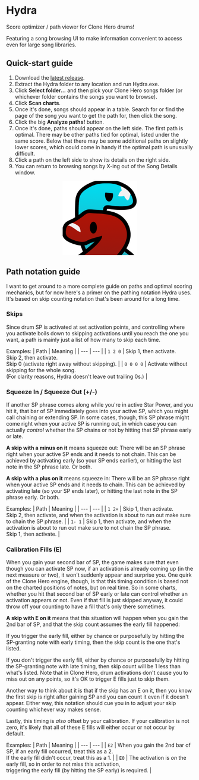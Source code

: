 # Hydra
Score optimizer / path viewer for Clone Hero drums!
 
Featuring a song browsing UI to make information convenient to access even for large song libraries.

## Quick-start guide

1. Download the [latest release](https://github.com/DragonDelgar/hydra/releases).
2. Extract the Hydra folder to any location and run Hydra.exe.
3. Click **Select folder...** and then pick your Clone Hero songs folder (or whichever folder contains the songs you want to browse).
4. Click **Scan charts**.
5. Once it's done, songs should appear in a table. Search for or find the page of the song you want to get the path for, then click the song.
6. Click the big  **Analyze paths!** button.
7. Once it's done, paths should appear on the left side. The first path is optimal. There may be other paths tied for optimal, listed under the same score. Below that there  may be some additional paths on slightly lower scores, which could come in handy if the optimal path is unusually difficult.
8. Click a path on the left side to show its details on the right side.
9. You can return to browsing songs by X-ing out of the Song Details window.

<p align="center"><img src="/resource/icon_app.png" width="200"></p>

## Path notation guide

I want to get around to a more complete guide on paths and optimal scoring mechanics, but for now here's a primer on the pathing notation Hydra uses. It's based on skip counting notation that's been around for a long time.

### Skips

Since drum SP is activated at set activation points, and controlling where you activate boils down to skipping activations until you reach the one you want, a path is mainly just a list of how many to skip each time.

Examples:
| Path | Meaning |
| --- | --- |
| `1 2 0` | Skip 1, then activate.<br>Skip 2, then activate.<br>Skip 0 (activate right away without skipping). |
| `0 0 0 0` | Activate without skipping for the whole song.<br>(For clarity reasons, Hydra doesn't leave out trailing 0s.) |

### Squeeze In / Squeeze Out (+/-)

If another SP phrase comes along while you're in active Star Power, and you hit it, that bar of SP immediately goes into your active SP, which you might call chaining or extending SP. In some cases, though, this SP phrase might come right when your active SP is running out, in which case you can actually _control_ whether the SP chains or not by hitting that SP phrase early or late.

**A skip with a minus on it** means squeeze out: There will be an SP phrase right when your active SP ends and it needs to not chain. This can be achieved by activating early (so your SP ends earlier), or hitting the last note in the SP phrase late. Or both.

**A skip with a plus on it** means squeeze in: There will be an SP phrase right when your active SP ends and it needs to chain. This can be achieved by activating late (so your SP ends later), or hitting the last note in the SP phrase early. Or both.

Examples:
| Path | Meaning |
| --- | --- |
| `1 2+` | Skip 1, then activate.<br>Skip 2, then activate, and when the activation is about to run out make sure to chain the SP phrase. |
| `1- 1` | Skip 1, then activate, and when the activation is about to run out make sure to not chain the SP phrase.<br>Skip 1, then activate. |

### Calibration Fills (E)

When you gain your second bar of SP, the game makes sure that even though you can activate SP now, if an activation is already coming up (in the next measure or two), it won't suddenly appear and surprise you. One quirk of the Clone Hero engine, though, is that this timing condition is based not on the charted positions of notes, but on real time. So in some charts, whether you hit that second bar of SP early or late can control whether an activation appears or not. Even if that fill is just skipped anyway, it could throw off your counting to have a fill that's only there sometimes.

**A skip with E on it** means that this situation will happen when you gain the 2nd bar of SP, and that the skip count assumes the early fill happened:

If you trigger the early fill, either by chance or purposefully by hitting the SP-granting note with early timing, then the skip count is the one that's listed.

If you don't trigger the early fill, either by chance or purposefully by hitting the SP-granting note with late timing, then skip count will be 1 less than what's listed. Note that in Clone Hero, drum activations don't cause you to miss out on any points, so it's OK to trigger E fills just to skip them.

Another way to think about it is that if the skip has an E on it, then you know the first skip is right after gaining SP and you can count it even if it doesn't appear. Either way, this notation should cue you in to adjust your skip counting whichever way makes sense.

Lastly, this timing is _also_ offset by your calibration. If your calibration is not zero, it's likely that all of these E fills will either occur or not occur by default.

Examples:
| Path | Meaning |
| --- | --- |
| `E2` | When you gain the 2nd bar of SP, if an early fill occurred, treat this as a 2.<br>If the early fill didn't occur, treat this as a 1. |
| `E0` | The activation is *on* the early fill, so in order to not miss this activation,<br>triggering the early fill (by hitting the SP early) is required. |
